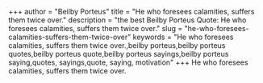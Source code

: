 +++
author = "Beilby Porteus"
title = "He who foresees calamities, suffers them twice over."
description = "the best Beilby Porteus Quote: He who foresees calamities, suffers them twice over."
slug = "he-who-foresees-calamities-suffers-them-twice-over"
keywords = "He who foresees calamities, suffers them twice over.,beilby porteus,beilby porteus quotes,beilby porteus quote,beilby porteus sayings,beilby porteus saying,quotes, sayings,quote, saying, motivation"
+++
He who foresees calamities, suffers them twice over.
